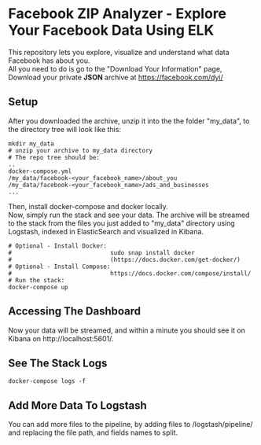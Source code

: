 # Facebook ZIP Analyzer - Explore Your Facebook Data Using ELK
This repository lets you explore, visualize and understand what data Facebook has about you.<br>
All you need to do is go to the "Download Your Information" page, Download your private <b>JSON</b> archive at https://facebook.com/dyi/


## Setup
After you downloaded the archive, unzip it into the the folder "my_data", to the directory tree will look like this:
```code
mkdir my_data
# unzip your archive to my_data directory
# The repo tree should be:
..
docker-compose.yml
/my_data/facebook-<your_facebook_name>/about_you
/my_data/facebook-<your_facebook_name>/ads_and_businesses
...
```
Then, install docker-compose and docker locally.<br>
Now, simply run the stack and see your data. 
The archive will be streamed to the stack from the files you just added to "my_data" directory using Logstash, indexed in ElasticSearch and visualized in Kibana.
```
# Optional - Install Docker:
#                            sudo snap install docker
#                            (https://docs.docker.com/get-docker/)
# Optional - Install Compose:
#                            https://docs.docker.com/compose/install/
# Run the stack:
docker-compose up
```
## Accessing The Dashboard
Now your data will be streamed, and within a minute you should see it on Kibana on http://localhost:5601/.
## See The Stack Logs
```code
docker-compose logs -f
```
## Add More Data To Logstash
You can add more files to the pipeline, by adding files to /logstash/pipeline/ and replacing the file path, and fields names to split.
